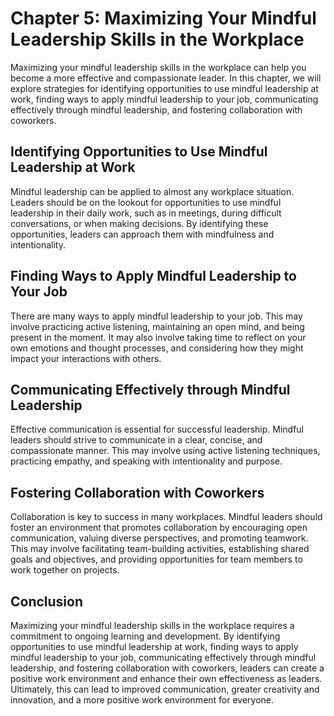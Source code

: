 Chapter 5: Maximizing Your Mindful Leadership Skills in the Workplace
=====================================================================

Maximizing your mindful leadership skills in the workplace can help you become a more effective and compassionate leader. In this chapter, we will explore strategies for identifying opportunities to use mindful leadership at work, finding ways to apply mindful leadership to your job, communicating effectively through mindful leadership, and fostering collaboration with coworkers.

Identifying Opportunities to Use Mindful Leadership at Work
-----------------------------------------------------------

Mindful leadership can be applied to almost any workplace situation. Leaders should be on the lookout for opportunities to use mindful leadership in their daily work, such as in meetings, during difficult conversations, or when making decisions. By identifying these opportunities, leaders can approach them with mindfulness and intentionality.

Finding Ways to Apply Mindful Leadership to Your Job
----------------------------------------------------

There are many ways to apply mindful leadership to your job. This may involve practicing active listening, maintaining an open mind, and being present in the moment. It may also involve taking time to reflect on your own emotions and thought processes, and considering how they might impact your interactions with others.

Communicating Effectively through Mindful Leadership
----------------------------------------------------

Effective communication is essential for successful leadership. Mindful leaders should strive to communicate in a clear, concise, and compassionate manner. This may involve using active listening techniques, practicing empathy, and speaking with intentionality and purpose.

Fostering Collaboration with Coworkers
--------------------------------------

Collaboration is key to success in many workplaces. Mindful leaders should foster an environment that promotes collaboration by encouraging open communication, valuing diverse perspectives, and promoting teamwork. This may involve facilitating team-building activities, establishing shared goals and objectives, and providing opportunities for team members to work together on projects.

Conclusion
----------

Maximizing your mindful leadership skills in the workplace requires a commitment to ongoing learning and development. By identifying opportunities to use mindful leadership at work, finding ways to apply mindful leadership to your job, communicating effectively through mindful leadership, and fostering collaboration with coworkers, leaders can create a positive work environment and enhance their own effectiveness as leaders. Ultimately, this can lead to improved communication, greater creativity and innovation, and a more positive work environment for everyone.

